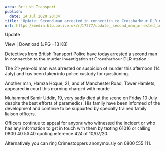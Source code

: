 ```yaml
area: British Transport
publish:
  date: 14 Jul 2020 20:34
title: 'Update: Second man arrested in connection to Crossharbour DLR murder investigation - London'
url: https://media.btp.police.uk/r/17277/update__second_man_arrested_in_connection_to_cros
```

Update

View | Download (JPG - 13 KB)

Detectives from British Transport Police have today arrested a second man in connection to the murder investigation at Crossharbour DLR station.

The 21-year-old man was arrested on suspicion of murder this afternoon (14 July) and has been taken into police custody for questioning.

Another man, Hamza Hoque, 21, and of Manchester Road, Tower Hamlets, appeared in court this morning charged with murder.

Muhammed Samir Uddin, 19, very sadly died at the scene on Friday 10 July despite the best efforts of paramedics. His family have been informed of the development and continue to be supported by specially trained family liaison officers.

Officers continue to appeal for anyone who witnessed the incident or who has any information to get in touch with them by texting 61016 or calling 0800 40 50 40 quoting reference 424 of 10/07/20.

Alternatively you can ring Crimestoppers anonymously on 0800 555 111.
